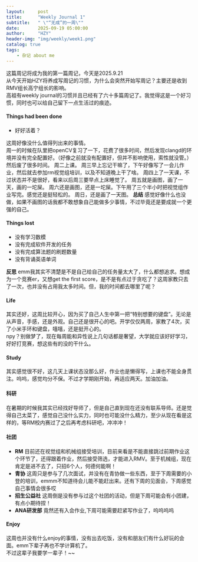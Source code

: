 ```yaml
---
layout:     post
title:      "Weekly Journal 1"
subtitle:   " \"“无成”的一周\""
date:       2025-09-19 05:00:00
author:     "HZY"
header-img: "img/weekly/week1.png"
catalog: true
tags:
    - 杂记 about me
---
```


这篇周记将成为我的第一篇周记，今天是2025.9.21  
从今天开始HZY将养成写周记的习惯，为什么会突然开始写周记？主要还是收到RMV组长高宁组长的影响。  
高祖有weekly journal的习惯并且已经有了六十多篇周记了。我觉得这是一个好习惯，同时也可以给自己留下一点生活过的痕迹。
#### Things had been done
* 好好活着？  

这周好像没什么值得列出来的事情。  
周一的时候在队里把openCV复习了一下，花费了很多时间，然后发现clangd的环境并没有完全配置好。（好像之前就没有配置好，但并不影响使用，索性就没管。）  然后废了很多时间。
周二上课。
周三早上忘记干嘛了，下午好像写了一会儿作业，然后就去参加rm视觉组培训，以及不知道晚上干了啥。
周四上了一天课，不过状态并不是很好，看来以后周三要早点上床睡觉了。
周五就是画图，画了一天，画的一坨屎。
周六还是画图，还是一坨屎。下午用了三个半小时把视觉组作业写完。感觉还是挺轻松的。
周日，还是画了一天图。
**总结**   感觉好像什么也没做，如果不画图的话我都不敢想象自己能做多少事情，不过毕竟还是要成就一个更强的自己。
#### Things lost
* 没有学习数模
* 没有完成软件开发的任务
* 没有完成算法题的刷题数量
* 没有背诵英语单词

**反思** emm我其实不清楚是不是自己给自己的任务量太大了，什么都想追求。想成为一个竞赛er，又想get the first score，是不是有点过于贪吃了？这周家教只去了一次，也并没有占用我太多时间。但，我的时间都去哪里了呢？
#### Life 
其实还好，这周比较开心，因为买了自己人生中第一把“特别想要的键盘”。无论是从声音，手感，还是外观。自己还是很开心的吧。开学仅仅两周，家教了4次，买了小米手环和键盘，嘻嘻，还是挺开心的。  
npy？别做梦了，现在每周能和异性说上几句话都是奢望，大学就应该好好学习，好好打竞赛，想这些有的没的干什么。  
#### Study
其实感觉很不好，这几天上课状态没那么好，作业也是懒得写，上课也不能全身贯注。呜呜，感觉均分不保。不过才学期刚开始，再适应两天。加油加油。
####  科研
在暑期的时候我其实已经找好导师了，但是自己直到现在还没有联系导师。还是觉得自己太菜了，感觉自己没什么实力，同时也可能没什么精力，至少从现在看是这样的，等RM校内赛过了之后再考虑科研吧，冲冲冲！
#### 社团
* **RM**
目前还在视觉组和机械组接受培训，目前来看是不能直接跳过前期作业这个环节了，还得跟着作业，然后接受筛选，才能进入RMV。至于机械组，现在肯定是进不去了，只招6个人，何德何能啊！
* **青协**
这周只是参与了几次面试，并没有在青协做一些东西，至于下周需要的小登的培训，emmm不知道待会儿能不能赶出来。还有下周的见面会，下周感觉自己事情会很多哎
* **招生公益社**
这周倒是没有参与过这个社团的活动，但是下周可能会有小团建，有点小期待捏！
* **ANA研发部**
竟然还有入会作业,下周可能需要赶紧写作业了，呜呜呜呜
#### Enjoy
这周也并没有什么enjoy的事情，没有出去吃饭，没有和朋友们有什么好玩的会面。emm下辈子再也不学计算机了。  
不过这辈子我要学一辈子！~~
